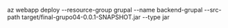 az webapp deploy --resource-group grupal --name backend-grupal --src-path target/final-grupo04-0.0.1-SNAPSHOT.jar --type jar

